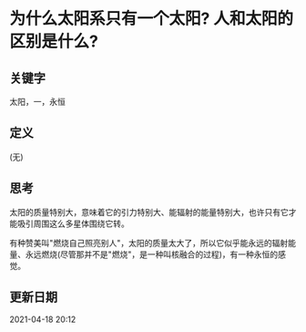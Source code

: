 # 为什么太阳系只有一个太阳? 人和太阳的区别是什么?

## 关键字
太阳，一，永恒

## 定义
(无)

## 思考
太阳的质量特别大，意味着它的引力特别大、能辐射的能量特别大，也许只有它才能吸引周围这么多星体围绕它转。

有种赞美叫"燃烧自己照亮别人"，太阳的质量太大了，所以它似乎能永远的辐射能量、永远燃烧(尽管那并不是"燃烧"，是一种叫核融合的过程)，有一种永恒的感觉。

## 更新日期
2021-04-18 20:12